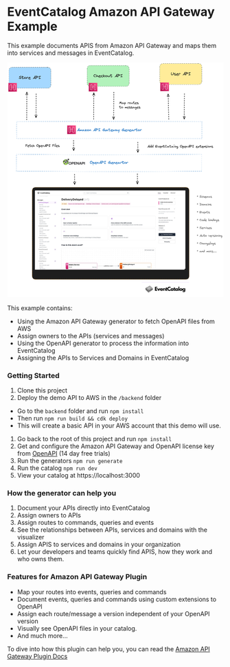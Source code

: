# EventCatalog Amazon API Gateway Example

This example documents APIS from Amazon API Gateway and maps them into services and messages in EventCatalog.

![EventCatalog Amazon API Gateway Example](../../../images/amazon-apigateway.png)

This example contains:

- Using the Amazon API Gateway generator to fetch OpenAPI files from AWS
- Assign owners to the APIs (services and messages)
- Using the OpenAPI generator to process the information into EventCatalog
- Assigning the APIs to Services and Domains in EventCatalog

### Getting Started

1. Clone this project
1. Deploy the demo API to AWS in the `/backend` folder
  - Go to the `backend` folder and run `npm install`
  - Then run `npm run build && cdk deploy`
  - This will create a basic API in your AWS account that this demo will use.
1. Go back to the root of this project and run `npm install`
1. Get and configure the Amazon API Gateway and OpenAPI license key from [OpenAPI](https://eventcatalog.cloud) (14 day free trials)
1. Run the generators `npm run generate`
1. Run the catalog `npm run dev`
1. View your catalog at https://localhost:3000

### How the generator can help you

1. Document your APIs directly into EventCatalog
1. Assign owners to APIs
1. Assign routes to commands, queries and events
1. See the relationships between APIs, services and domains with the visualizer
1. Assign APIS to services and domains in your organization
1. Let your developers and teams quickly find APIS, how they work and who owns them.

### Features for Amazon API Gateway Plugin

- Map your routes into events, queries and commands
- Document events, queries and commands using custom extensions to OpenAPI
- Assign each route/message a version independent of your OpenAPI version
- Visually see OpenAPI files in your catalog.
- And much more...

To dive into how this plugin can help you, you can read the [Amazon API Gateway Plugin Docs](https://www.eventcatalog.dev/integrations/amazon-apigateway)




